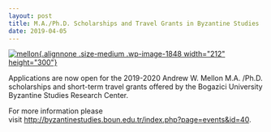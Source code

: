 ```yaml
---
layout: post
title: M.A./Ph.D. Scholarships and Travel Grants in Byzantine Studies
date: 2019-04-05
---
```


[![mellon](http://www.aabs.org.au//wp-content/uploads/wp-content/uploads/2019/04/mellon-212x300.jpg){.alignnone
.size-medium .wp-image-1848 width="212"
height="300"}](http://www.aabs.org.au//wp-content/uploads/wp-content/uploads/2019/04/mellon.jpg)

Applications
are now open for the 2019-2020 Andrew W. Mellon M.A. /Ph.D. scholarships
and short-term travel grants offered by the Bogazici University
Byzantine Studies Research Center.

For more information
please
visit <http://byzantinestudies.boun.edu.tr/index.php?page=events&id=40>.
